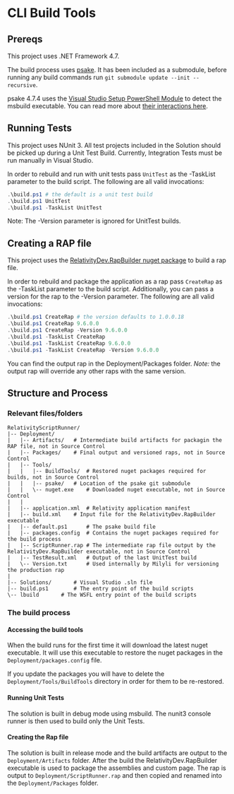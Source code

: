 # CLI Build Tools

## Prereqs

This project uses .NET Framework 4.7.

The build process uses [psake](https://github.com/psake/psake).
It has been included as a submodule, before running any build commands run `git submodule update --init --recursive`.

psake 4.7.4 uses the [Visual Studio Setup PowerShell Module](https://github.com/Microsoft/vssetup.powershell) to detect the msbuild executable.
You can read more about [their interactions here](https://github.com/psake/psake/issues/241).

## Running Tests

This project uses NUnit 3.
All test projects included in the Solution should be picked up during a Unit Test Build.
Currently, Integration Tests must be run manually in Visual Studio.

In order to rebuild and run with unit tests pass `UnitTest` as the -TaskList parameter to the build script.
The following are all valid invocations:

```ps1
.\build.ps1 # the default is a unit test build
.\build.ps1 UnitTest
.\build.ps1 -TaskList UnitTest
```

Note: The -Version parameter is ignored for UnitTest builds.

## Creating a RAP file

This project uses the [RelativityDev.RapBuilder nuget package](https://www.nuget.org/packages/RelativityDev.RapBuilder/0.0.0.3-alpha) to build a rap file.

In order to rebuild and package the application as a rap pass `CreateRap` as the -TaskList parameter to the build script.
Additionally, you can pass a version for the rap to the -Version parameter. 
The following are all valid invocations:

```ps1
.\build.ps1 CreateRap # the version defaults to 1.0.0.18
.\build.ps1 CreateRap 9.6.0.0
.\build.ps1 CreateRap -Version 9.6.0.0
.\build.ps1 -TaskList CreateRap 
.\build.ps1 -TaskList CreateRap 9.6.0.0
.\build.ps1 -TaskList CreateRap -Version 9.6.0.0
```

You can find the output rap in the Deployment/Packages folder.
*Note:* the output rap will override any other raps with the same version.

## Structure and Process

### Relevant files/folders

```
RelativityScriptRunner/
|-- Deployment/
|   |-- Artifacts/ 	 # Intermediate build artifacts for packagin the RAP file, not in Source Control
|   |-- Packages/ 	 # Final output and versioned raps, not in Source Control
|   |-- Tools/
|   |   |-- BuildTools/  # Restored nuget packages required for builds, not in Source Control
|   |   |-- psake/ 	 # Location of the psake git submodule
|   |   \-- nuget.exe 	 # Downloaded nuget executable, not in Source Control
|   |
|   |-- application.xml  # Relativity application manifest
|   |-- build.xml 	 # Input file for the RelativityDev.RapBuilder executable
|   |-- default.ps1 	 # The psake build file
|   |-- packages.config  # Contains the nuget packages required for the build process
|   |-- ScriptRunner.rap # The intermediate rap file output by the RelativityDev.RapBuilder executable, not in Source Control
|   |-- TestResult.xml 	 # Output of the last UnitTest build
|   \-- Version.txt 	 # Used internally by Milyli for versioning the production rap
|
|-- Solutions/ 		 # Visual Studio .sln file
|-- build.ps1		 # The entry point of the build scripts
\-- lbuild		 # The WSFL entry point of the build scripts
```

### The build process

#### Accessing the build tools

When the build runs for the first time it will download the latest nuget executable.
It will use this executable to restore the nuget packages in the `Deployment/packages.config` file.

If you update the packages you will have to delete the `Deployment/Tools/BuildTools` directory in order for them to be re-restored.

#### Running Unit Tests

The solution is built in debug mode using msbuild.
The nunit3 console runner is then used to build only the Unit Tests.

#### Creating the Rap file

The solution is built in release mode and the build artifacts are output to the `Deployment/Artifacts` folder.
After the build the RelativityDev.RapBuilder executable is used to package the assemblies and custom page.
The rap is output to `Deployment/ScriptRunner.rap` and then copied and renamed into the `Deployment/Packages` folder.
